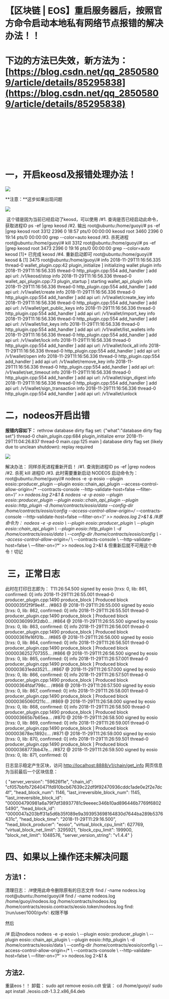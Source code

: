 # 【区块链 | EOS】重启服务器后，按照官方命令启动本地私有网络节点报错的解决办法！！


# 下边的方法已失效，新方法为：[https://blog.csdn.net/qq_28505809/article/details/85295838](https://blog.csdn.net/qq_28505809/article/details/85295838)

#  

#  

# 一，开启**keosd及报错处理办法！**

![](https://img-blog.csdnimg.cn/20181129190740540.png?x-oss-process=image/watermark,type_ZmFuZ3poZW5naGVpdGk,shadow_10,text_aHR0cHM6Ly9ibG9nLmNzZG4ubmV0L3FxXzI4NTA1ODA5,size_16,color_FFFFFF,t_70)

**注意：**这步如果出现问题 

![](https://img-blog.csdnimg.cn/20181129191112291.png?x-oss-process=image/watermark,type_ZmFuZ3poZW5naGVpdGk,shadow_10,text_aHR0cHM6Ly9ibG9nLmNzZG4ubmV0L3FxXzI4NTA1ODA5,size_16,color_FFFFFF,t_70)

 这个错是因为当前已经启动了keosd，可以使用
/#1. 查询是否已经启动此命令，获取进程ID ps -ef |grep keosd /#2. 输出 root@ubuntu:/home/guoyi/# ps -ef |grep keosd root 3312 2396 0 18:57 pts/0 00:00:00 keosd root 3460 2396 0 19:14 pts/0 00:00:00 grep --color=auto keosd /#3. 杀死进程 root@ubuntu:/home/guoyi/# kill 3312 root@ubuntu:/home/guoyi/# ps -ef |grep keosd root 3473 2396 0 19:16 pts/0 00:00:00 grep --color=auto keosd [1]+ 已完成 keosd /#4. 重新启动即可 root@ubuntu:/home/guoyi/# keosd & [1] 3475 root@ubuntu:/home/guoyi/# info 2018-11-29T11:16:56.335 thread-0 wallet_plugin.cpp:42 plugin_initialize ] initializing wallet plugin info 2018-11-29T11:16:56.335 thread-0 http_plugin.cpp:554 add_handler ] add api url: /v1/keosd/stop info 2018-11-29T11:16:56.336 thread-0 wallet_api_plugin.cpp:73 plugin_startup ] starting wallet_api_plugin info 2018-11-29T11:16:56.336 thread-0 http_plugin.cpp:554 add_handler ] add api url: /v1/wallet/create info 2018-11-29T11:16:56.336 thread-0 http_plugin.cpp:554 add_handler ] add api url: /v1/wallet/create_key info 2018-11-29T11:16:56.336 thread-0 http_plugin.cpp:554 add_handler ] add api url: /v1/wallet/get_public_keys info 2018-11-29T11:16:56.336 thread-0 http_plugin.cpp:554 add_handler ] add api url: /v1/wallet/import_key info 2018-11-29T11:16:56.336 thread-0 http_plugin.cpp:554 add_handler ] add api url: /v1/wallet/list_keys info 2018-11-29T11:16:56.336 thread-0 http_plugin.cpp:554 add_handler ] add api url: /v1/wallet/list_wallets info 2018-11-29T11:16:56.336 thread-0 http_plugin.cpp:554 add_handler ] add api url: /v1/wallet/lock info 2018-11-29T11:16:56.336 thread-0 http_plugin.cpp:554 add_handler ] add api url: /v1/wallet/lock_all info 2018-11-29T11:16:56.336 thread-0 http_plugin.cpp:554 add_handler ] add api url: /v1/wallet/open info 2018-11-29T11:16:56.336 thread-0 http_plugin.cpp:554 add_handler ] add api url: /v1/wallet/remove_key info 2018-11-29T11:16:56.336 thread-0 http_plugin.cpp:554 add_handler ] add api url: /v1/wallet/set_timeout info 2018-11-29T11:16:56.336 thread-0 http_plugin.cpp:554 add_handler ] add api url: /v1/wallet/sign_digest info 2018-11-29T11:16:56.336 thread-0 http_plugin.cpp:554 add_handler ] add api url: /v1/wallet/sign_transaction info 2018-11-29T11:16:56.336 thread-0 http_plugin.cpp:554 add_handler ] add api url: /v1/wallet/unlock

# 二，nodeos开启出错

**报错内容如下：**
rethrow database dirty flag set: {"what":"database dirty flag set"} thread-0 chain_plugin.cpp:684 plugin_initialize error 2018-11-29T11:04:26.837 thread-0 main.cpp:125 main ] database dirty flag set (likely due to unclean shutdown): replay required

![](https://img-blog.csdnimg.cn/20181129190518543.png?x-oss-process=image/watermark,type_ZmFuZ3poZW5naGVpdGk,shadow_10,text_aHR0cHM6Ly9ibG9nLmNzZG4ubmV0L3FxXzI4NTA1ODA5,size_16,color_FFFFFF,t_70)

解决办法：
同样杀死进程重新开启！ /#1. 查询到进程ID ps -ef |grep nodeos /#2. 杀死 kill 进程ID /#3. 此时需要重新启动 NODEOS 启动命令为： root@ubuntu:/home/guoyi/# nodeos -e -p eosio --plugin eosio::producer_plugin --plugin eosio::chain_api_plugin --access-control-allow-origin=/* --contracts-console --http-validate-host=false —filter-on=‘/*’ >> nodeos.log 2>&1 & nodeos -e -p eosio --plugin eosio::producer_plugin --plugin eosio::chain_api_plugin --plugin eosio::http_plugin -d /home/contracts/eosio/data --config-dir /home/contracts/eosio/config --access-control-allow-origin=/* --contracts-console --http-validate-host=false —filter-on=‘/*’ >> nodeos.log 2>&1 & /#原命令为： nodeos -e -p eosio \ --plugin eosio::producer_plugin \ --plugin eosio::chain_api_plugin \ --plugin eosio::http_plugin \ -d /home/contracts/eosio/data \ --config-dir /home/contracts/eosio/config \ --access-control-allow-origin=/* \ --contracts-console \ --http-validate-host=false \ —filter-on=‘/*’ >> nodeos.log 2>&1 & 但重新后就不可用这个命令！切记

#  三，正常日志

此时在打印日志即为：
T11:26:54.500 signed by eosio [trxs: 0, lib: 861, confirmed: 0] info 2018-11-29T11:26:55.001 thread-0 producer_plugin.cpp:1490 produce_block ] Produced block 0000035f2f9f9e4f... /#863 @ 2018-11-29T11:26:55.000 signed by eosio [trxs: 0, lib: 862, confirmed: 0] info 2018-11-29T11:26:55.501 thread-0 producer_plugin.cpp:1490 produce_block ] Produced block 00000360993f2db0... /#864 @ 2018-11-29T11:26:55.500 signed by eosio [trxs: 0, lib: 863, confirmed: 0] info 2018-11-29T11:26:56.001 thread-0 producer_plugin.cpp:1490 produce_block ] Produced block 00000361fe16f01b... /#865 @ 2018-11-29T11:26:56.000 signed by eosio [trxs: 0, lib: 864, confirmed: 0] info 2018-11-29T11:26:56.501 thread-0 producer_plugin.cpp:1490 produce_block ] Produced block 0000036252707355... /#866 @ 2018-11-29T11:26:56.500 signed by eosio [trxs: 0, lib: 865, confirmed: 0] info 2018-11-29T11:26:57.001 thread-0 producer_plugin.cpp:1490 produce_block ] Produced block 000003631edd3521... /#867 @ 2018-11-29T11:26:57.000 signed by eosio [trxs: 0, lib: 866, confirmed: 0] info 2018-11-29T11:26:57.501 thread-0 producer_plugin.cpp:1490 produce_block ] Produced block 00000364fdaf798c... /#868 @ 2018-11-29T11:26:57.500 signed by eosio [trxs: 0, lib: 867, confirmed: 0] info 2018-11-29T11:26:58.001 thread-0 producer_plugin.cpp:1490 produce_block ] Produced block 00000365060f211c... /#869 @ 2018-11-29T11:26:58.000 signed by eosio [trxs: 0, lib: 868, confirmed: 0] info 2018-11-29T11:26:58.500 thread-0 producer_plugin.cpp:1490 produce_block ] Produced block 000003665b7b65ea... /#870 @ 2018-11-29T11:26:58.500 signed by eosio [trxs: 0, lib: 869, confirmed: 0] info 2018-11-29T11:26:59.001 thread-0 producer_plugin.cpp:1490 produce_block ] Produced block 000003678ec1892c... /#871 @ 2018-11-29T11:26:59.000 signed by eosio [trxs: 0, lib: 870, confirmed: 0] info 2018-11-29T11:26:59.501 thread-0 producer_plugin.cpp:1490 produce_block ] Produced block 00000368773bb47e... /#872 @ 2018-11-29T11:26:59.500 signed by eosio [trxs: 0, lib: 871, confirmed: 0]

日志显示稳定产生区块，访问 [http://localhost:8888/v1/chain/get_info](http://localhost:8888/v1/chain/get_info) 网页信息为当前最后一个区块信息：

{ "server_version": "59626f1e", "chain_id": "cf057bbfb72640471fd910bcb67639c22df9f92470936cddc1ade0e2f2e7dc4f", "head_block_num": 1146, "last_irreversible_block_num": 1145, "last_irreversible_block_id": "000004790981a6a79f7df38937781c9eeeec346b10ad896446b7769f68025490", "head_block_id": "0000047a203bff31a5d6b35f089e9a393953698164830d7644ba289b5376431c", "head_block_time": "2018-11-29T11:29:16.500", "head_block_producer": "eosio", "virtual_block_cpu_limit": 627769, "virtual_block_net_limit": 3295921, "block_cpu_limit": 199900, "block_net_limit": 1048576, "server_version_string": "v1.4.4" }

# 四、如果以上操作还未解决问题

## 方法1：

清理日志：
/#使用此命令删除原有的日志文件 find / -name nodeos.log root@ubuntu:/home/guoyi/# find / -name nodeos.log /home/guoyi/nodeos.log /home/contracts/nodeos.log /home/contracts/eosio.contracts/eosio.token/nodeos.log find: ‘/run/user/1000/gvfs’: 权限不够

然后

/# 启动nodeos nodeos -e -p eosio \ --plugin eosio::producer_plugin \ --plugin eosio::chain_api_plugin \ --plugin eosio::http_plugin \ -d /home/contracts/eosio/data \ --config-dir /home/contracts/eosio/config \ --access-control-allow-origin=/* \ --contracts-console \ --http-validate-host=false \ —filter-on=‘/*’ >> nodeos.log 2>&1 &

## 方法2. 

重装eos！！
卸载： sudo apt remove eosio.cdt 安装： cd /home/guoyi/ sudo apt install ./eosio.cdt-1.3.2.x86_64.deb

 


